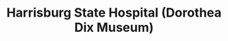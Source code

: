 ---
layout: repo
title: "Harrisburg State Hospital (Dorothea Dix Museum)"
id: 14155
permalink: repos/14155/
---